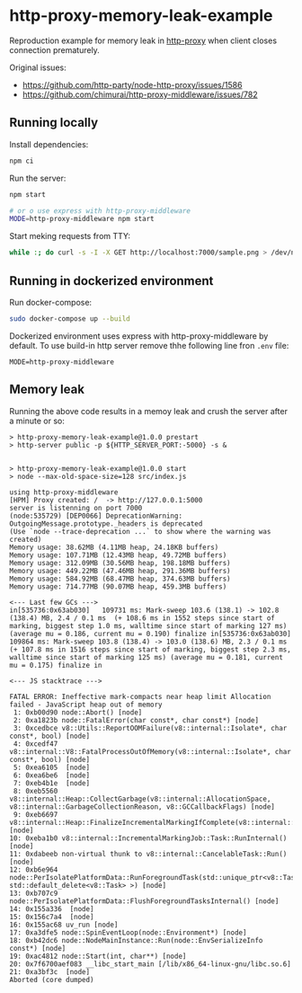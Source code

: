 # http-proxy-memory-leak-example

Reproduction example for memory leak in [http-proxy](https://www.npmjs.com/package/http-proxy) when client closes connection prematurely.

Original issues:

 * https://github.com/http-party/node-http-proxy/issues/1586
 * https://github.com/chimurai/http-proxy-middleware/issues/782

## Running locally

Install dependencies:

```sh
npm ci
```

Run the server:

```sh
npm start

# or o use express with http-proxy-middleware
MODE=http-proxy-middleware npm start
```

Start meking requests from TTY:


```sh
while :; do curl -s -I -X GET http://localhost:7000/sample.png > /dev/null; done
```

## Running in dockerized environment

Run docker-compose:

```sh
sudo docker-compose up --build
```

Dockerized environment uses express with http-proxy-middleware by default.
To use build-in http server remove thhe following line fron `.env` file:

```
MODE=http-proxy-middleware
```

## Memory leak

Running the above code results in a memoy leak and crush the server after a minute or so:

```
> http-proxy-memory-leak-example@1.0.0 prestart
> http-server public -p ${HTTP_SERVER_PORT:-5000} -s &


> http-proxy-memory-leak-example@1.0.0 start
> node --max-old-space-size=128 src/index.js

using http-proxy-middleware
[HPM] Proxy created: /  -> http://127.0.0.1:5000
server is listenning on port 7000
(node:535729) [DEP0066] DeprecationWarning: OutgoingMessage.prototype._headers is deprecated
(Use `node --trace-deprecation ...` to show where the warning was created)
Memory usage: 38.62MB (4.11MB heap, 24.18KB buffers)
Memory usage: 107.71MB (12.43MB heap, 49.72MB buffers)
Memory usage: 312.09MB (30.56MB heap, 198.18MB buffers)
Memory usage: 449.22MB (47.46MB heap, 291.36MB buffers)
Memory usage: 584.92MB (68.47MB heap, 374.63MB buffers)
Memory usage: 714.77MB (90.07MB heap, 459.3MB buffers)

<--- Last few GCs --->
in[535736:0x63ab030]   109731 ms: Mark-sweep 103.6 (138.1) -> 102.8 (138.4) MB, 2.4 / 0.1 ms  (+ 108.6 ms in 1552 steps since start of marking, biggest step 1.0 ms, walltime since start of marking 127 ms) (average mu = 0.186, current mu = 0.190) finalize in[535736:0x63ab030]   109864 ms: Mark-sweep 103.8 (138.4) -> 103.0 (138.6) MB, 2.3 / 0.1 ms  (+ 107.8 ms in 1516 steps since start of marking, biggest step 2.3 ms, walltime since start of marking 125 ms) (average mu = 0.181, current mu = 0.175) finalize in

<--- JS stacktrace --->

FATAL ERROR: Ineffective mark-compacts near heap limit Allocation failed - JavaScript heap out of memory
 1: 0xb00d90 node::Abort() [node]
 2: 0xa1823b node::FatalError(char const*, char const*) [node]
 3: 0xcedbce v8::Utils::ReportOOMFailure(v8::internal::Isolate*, char const*, bool) [node]
 4: 0xcedf47 v8::internal::V8::FatalProcessOutOfMemory(v8::internal::Isolate*, char const*, bool) [node]
 5: 0xea6105  [node]
 6: 0xea6be6  [node]
 7: 0xeb4b1e  [node]
 8: 0xeb5560 v8::internal::Heap::CollectGarbage(v8::internal::AllocationSpace, v8::internal::GarbageCollectionReason, v8::GCCallbackFlags) [node]
 9: 0xeb6697 v8::internal::Heap::FinalizeIncrementalMarkingIfComplete(v8::internal::GarbageCollectionReason) [node]
10: 0xeba1b0 v8::internal::IncrementalMarkingJob::Task::RunInternal() [node]
11: 0xdabeeb non-virtual thunk to v8::internal::CancelableTask::Run() [node]
12: 0xb6e964 node::PerIsolatePlatformData::RunForegroundTask(std::unique_ptr<v8::Task, std::default_delete<v8::Task> >) [node]
13: 0xb707c9 node::PerIsolatePlatformData::FlushForegroundTasksInternal() [node]
14: 0x155a336  [node]
15: 0x156c7a4  [node]
16: 0x155ac68 uv_run [node]
17: 0xa3dfe5 node::SpinEventLoop(node::Environment*) [node]
18: 0xb42dc6 node::NodeMainInstance::Run(node::EnvSerializeInfo const*) [node]
19: 0xac4812 node::Start(int, char**) [node]
20: 0x7f6700aef083 __libc_start_main [/lib/x86_64-linux-gnu/libc.so.6]
21: 0xa3bf3c  [node]
Aborted (core dumped)
```
